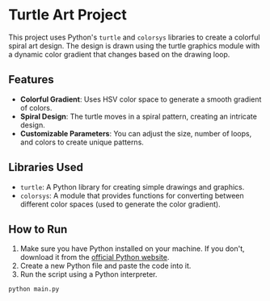 # Turtle Art Project

This project uses Python's `turtle` and `colorsys` libraries to create a colorful spiral art design. The design is drawn using the turtle graphics module with a dynamic color gradient that changes based on the drawing loop.

## Features

- **Colorful Gradient**: Uses HSV color space to generate a smooth gradient of colors.
- **Spiral Design**: The turtle moves in a spiral pattern, creating an intricate design.
- **Customizable Parameters**: You can adjust the size, number of loops, and colors to create unique patterns.

## Libraries Used

- `turtle`: A Python library for creating simple drawings and graphics.
- `colorsys`: A module that provides functions for converting between different color spaces (used to generate the color gradient).

## How to Run

1. Make sure you have Python installed on your machine. If you don't, download it from the [official Python website](https://www.python.org/downloads/).
2. Create a new Python file and paste the code into it.
3. Run the script using a Python interpreter.

```bash
python main.py
